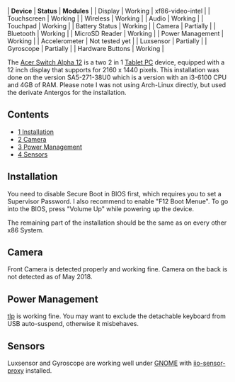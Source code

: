 | **Device** | **Status** | **Modules** |
| Display | Working | xf86-video-intel |
| Touchscreen | Working |
| Wireless | Working |
| Audio | Working |
| Touchpad | Working |
| Battery Status | Working |
| Camera | Partially |
| Bluetooth | Working |
| MicroSD Reader | Working |
| Power Management | Working |
| Accelerometer | Not tested yet |
| Luxsensor | Partially |
| Gyroscope | Partially |
| Hardware Buttons | Working |

The [Acer Switch Alpha 12](https://www.acer.com/ac/en/US/content/series/switchalpha12) is a two 2 in 1 [Tablet PC](/index.php/Tablet_PC "Tablet PC") device, equipped with a 12 inch display that supports for 2160 x 1440 pixels. This installation was done on the version SA5-271-38U0 which is a version with an i3-6100 CPU and 4GB of RAM. Please note I was not using Arch-Linux directly, but used the derivate Antergos for the installation.

## Contents

*   [1 Installation](#Installation)
*   [2 Camera](#Camera)
*   [3 Power Management](#Power_Management)
*   [4 Sensors](#Sensors)

## Installation

You need to disable Secure Boot in BIOS first, which requires you to set a Supervisor Password. I also recommend to enable "F12 Boot Menue". To go into the BIOS, press "Volume Up" while powering up the device.

The remaining part of the installation should be the same as on every other x86 System.

## Camera

Front Camera is detected properly and working fine. Camera on the back is not detected as of May 2018.

## Power Management

[tlp](https://www.archlinux.org/packages/?name=tlp) is working fine. You may want to exclude the detachable keyboard from USB auto-suspend, otherwise it misbehaves.

## Sensors

Luxsensor and Gyroscope are working well under [GNOME](/index.php/GNOME "GNOME") with [iio-sensor-proxy](https://aur.archlinux.org/packages/iio-sensor-proxy/) installed.